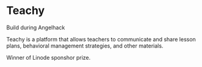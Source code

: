 # Teachy
Build during Angelhack

Teachy is a platform that allows teachers to communicate and share lesson plans, behavioral management strategies, and other materials.

Winner of Linode sponshor prize.
